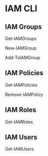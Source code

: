 # IAM CLI

## IAM Groups

Get-IAMGroups

New-IAMGroup

Add-ToIAMGroup


## IAM Policies

Get-IAMPolicies

Remove-IAMPolicy


## IAM Roles

Get-IAMRoles


## IAM Users

Get-IAMUsers 